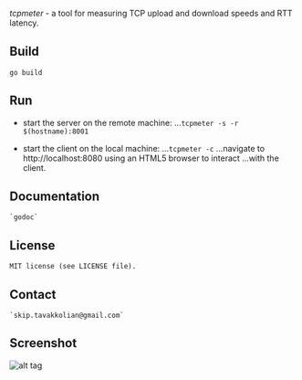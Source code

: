 *tcpmeter* - a tool for measuring TCP upload and download speeds and RTT latency.

## Build
```shell
go build
```

## Run
* start the server on the remote machine:
...`tcpmeter -s -r $(hostname):8001`

* start the client on the local machine:
...`tcpmeter -c`
...navigate to http://localhost:8080 using an HTML5 browser to interact
...with the client.

## Documentation
	`godoc`

## License
	MIT license (see LICENSE file).

## Contact
	`skip.tavakkolian@gmail.com`
	
## Screenshot
![alt tag](https://drive.google.com/open?id=0B0sQhgOyZZBsZ1hiS25KbG5KSEU)

